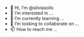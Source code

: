 - 👋 Hi, I’m @silviasolis
- 👀 I’m interested in ...
- 🌱 I’m currently learning ...
- 💞️ I’m looking to collaborate on ...
- 📫 How to reach me ...

<!---
silviasolis/silviasolis is a ✨ special ✨ repository because its `README.md` (this file) appears on your GitHub profile.
You can click the Preview link to take a look at your changes.
--->
